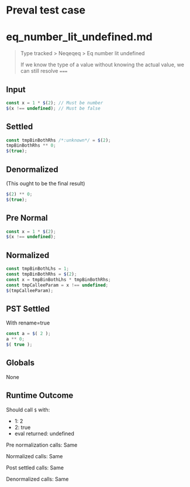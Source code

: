 # Preval test case

# eq_number_lit_undefined.md

> Type tracked > Neqeqeq > Eq number lit undefined
>
> If we know the type of a value without knowing the actual value, we can still resolve `===`

## Input

`````js filename=intro
const x = 1 * $(2); // Must be number
$(x !== undefined); // Must be false
`````

## Settled


`````js filename=intro
const tmpBinBothRhs /*:unknown*/ = $(2);
tmpBinBothRhs ** 0;
$(true);
`````

## Denormalized
(This ought to be the final result)

`````js filename=intro
$(2) ** 0;
$(true);
`````

## Pre Normal


`````js filename=intro
const x = 1 * $(2);
$(x !== undefined);
`````

## Normalized


`````js filename=intro
const tmpBinBothLhs = 1;
const tmpBinBothRhs = $(2);
const x = tmpBinBothLhs * tmpBinBothRhs;
const tmpCalleeParam = x !== undefined;
$(tmpCalleeParam);
`````

## PST Settled
With rename=true

`````js filename=intro
const a = $( 2 );
a ** 0;
$( true );
`````

## Globals

None

## Runtime Outcome

Should call `$` with:
 - 1: 2
 - 2: true
 - eval returned: undefined

Pre normalization calls: Same

Normalized calls: Same

Post settled calls: Same

Denormalized calls: Same
